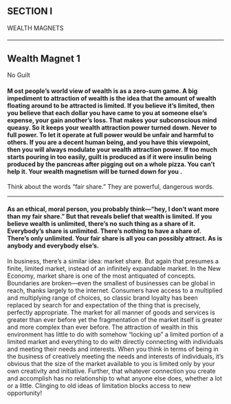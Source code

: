 ## SECTION I

 WEALTH MAGNETS

####

-----

## Wealth Magnet 1

 No Guilt

#### M ost people’s world view of wealth is as a zero-sum game. A big impediment to attraction of wealth is the idea that the amount of wealth floating around to be attracted is limited. If you believe it’s limited, then you believe that each dollar you have came to you at someone else’s expense, your gain another’s loss. That makes your subconscious mind queasy. So it keeps your wealth attraction power turned down. Never to full power. To let it operate at full power would be unfair and harmful to others. If you are a decent human being, and you have this viewpoint, then you will always modulate your wealth attraction power. If too much starts pouring in too easily, guilt is produced as if it were insulin being produced by the pancreas after pigging out on a whole pizza. You can’t help it. Your wealth magnetism will be turned down for you .
 Think about the words “fair share.” They are powerful, dangerous words.

-----

#### As an ethical, moral person, you probably think—“hey, I don’t want more than my fair share.” But that reveals belief that wealth is limited. If you believe wealth is unlimited, there’s no such thing as a share of it. Everybody’s share is unlimited. There’s nothing to have a share of. There’s only unlimited. Your fair share is all you can possibly attract. As is anybody and everybody else’s.
 In business, there’s a similar idea: market share. But again that presumes a finite, limited market, instead of an infinitely expandable market.
 In the New Economy, market share is one of the most antiquated of concepts. Boundaries are broken—even the smallest of businesses can be global in reach, thanks largely to the internet. Consumers have access to a multiplied and multiplying range of choices, so classic brand loyalty has been replaced by search for and expectation of the thing that is precisely, perfectly appropriate. The market for all manner of goods and services is greater than ever before yet the fragmentation of the market itself is greater and more complex than ever before. The attraction of wealth in this environment has little to do with somehow “locking up” a limited portion of a limited market and everything to do with directly connecting with individuals and meeting their needs and interests. When you think in terms of being in the business of creatively meeting the needs and interests of individuals, it’s obvious that the size of the market available to you is limited only by your own creativity and initiative. Further, that whatever connection you create and accomplish has no relationship to what anyone else does, whether a lot or a little. Clinging to old ideas of limitation blocks access to new opportunity!